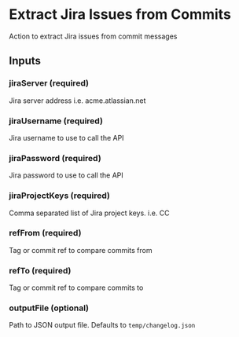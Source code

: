 # Extract Jira Issues from Commits
Action to extract Jira issues from commit messages

## Inputs

### jiraServer (required)
Jira server address i.e. acme.atlassian.net

### jiraUsername (required)
Jira username to use to call the API

### jiraPassword (required)
Jira password to use to call the API

### jiraProjectKeys (required)
Comma separated list of Jira project keys. i.e. CC

### refFrom (required)
Tag or commit ref to compare commits from

### refTo (required)
Tag or commit ref to compare commits to

### outputFile (optional)
Path to JSON output file. Defaults to `temp/changelog.json`
